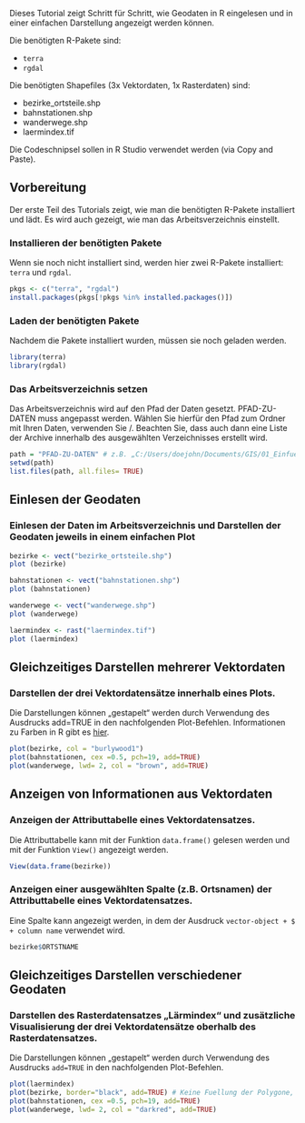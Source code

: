 Dieses Tutorial zeigt Schritt für Schritt, wie Geodaten in R eingelesen und in einer einfachen Darstellung angezeigt werden können.

Die benötigten R-Pakete sind:

- `terra`
- `rgdal`

Die benötigten Shapefiles (3x Vektordaten, 1x Rasterdaten) sind: 

- bezirke_ortsteile.shp
- bahnstationen.shp
- wanderwege.shp
- laermindex.tif

Die Codeschnipsel sollen in R Studio verwendet werden (via Copy and Paste). 


## Vorbereitung

Der erste Teil des Tutorials zeigt, wie man die benötigten R-Pakete installiert und lädt. Es wird auch gezeigt, wie man das Arbeitsverzeichnis einstellt. 

### Installieren der benötigten Pakete

Wenn sie noch nicht installiert sind, werden hier zwei R-Pakete installiert: `terra` und `rgdal`.

```r
pkgs <- c("terra", "rgdal")
install.packages(pkgs[!pkgs %in% installed.packages()])
```

### Laden der benötigten Pakete

Nachdem die Pakete installiert wurden, müssen sie noch geladen werden.


```r
library(terra)
library(rgdal)
```
### Das Arbeitsverzeichnis setzen

Das Arbeitsverzeichnis wird auf den Pfad der Daten gesetzt. PFAD-ZU-DATEN muss angepasst werden. Wählen Sie hierfür den Pfad zum Ordner mit Ihren Daten, verwenden Sie /. Beachten Sie, dass auch dann eine Liste der Archive innerhalb des ausgewählten Verzeichnisses erstellt wird.

```r
path = "PFAD-ZU-DATEN" # z.B. „C:/Users/doejohn/Documents/GIS/01_Einfuehrung/Daten“
setwd(path)
list.files(path, all.files= TRUE)
```

## Einlesen der Geodaten

### Einlesen der Daten im Arbeitsverzeichnis und Darstellen der Geodaten jeweils in einem einfachen Plot

```r
bezirke <- vect("bezirke_ortsteile.shp")
plot (bezirke)

bahnstationen <- vect("bahnstationen.shp")
plot (bahnstationen)

wanderwege <- vect("wanderwege.shp")
plot (wanderwege)

laermindex <- rast("laermindex.tif")
plot (laermindex)
```

## Gleichzeitiges Darstellen mehrerer Vektordaten

### Darstellen der drei Vektordatensätze innerhalb eines Plots.

Die Darstellungen können „gestapelt“ werden durch Verwendung des Ausdrucks add=TRUE in den nachfolgenden Plot-Befehlen. Informationen zu Farben in R gibt es [hier](https://www.nceas.ucsb.edu/sites/default/files/2020-04/colorPaletteCheatsheet.pdf). 

```r
plot(bezirke, col = "burlywood1") 
plot(bahnstationen, cex =0.5, pch=19, add=TRUE)
plot(wanderwege, lwd= 2, col = "brown", add=TRUE)
```

## Anzeigen von Informationen aus Vektordaten

### Anzeigen der Attributtabelle eines Vektordatensatzes.

Die Attributtabelle kann mit der Funktion `data.frame()` gelesen werden und mit der Funktion `View()` angezeigt werden.

```r
View(data.frame(bezirke))
```

### Anzeigen einer ausgewählten Spalte (z.B. Ortsnamen) der Attributtabelle eines Vektordatensatzes.

Eine Spalte kann angezeigt werden, in dem der Ausdruck `vector-object + $ + column name` verwendet wird.

```r
bezirke$ORTSTNAME
```

## Gleichzeitiges Darstellen verschiedener Geodaten

### Darstellen des Rasterdatensatzes „Lärmindex“ und zusätzliche Visualisierung der drei Vektordatensätze oberhalb des Rasterdatensatzes.

Die Darstellungen können „gestapelt“ werden durch Verwendung des Ausdrucks `add=TRUE` in den nachfolgenden Plot-Befehlen.

```r
plot(laermindex)
plot(bezirke, border="black", add=TRUE) # Keine Fuellung der Polygone, nur Linien sichtbar
plot(bahnstationen, cex =0.5, pch=19, add=TRUE)
plot(wanderwege, lwd= 2, col = "darkred", add=TRUE)
```
